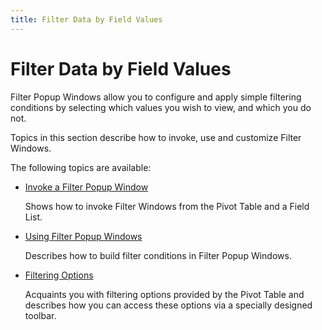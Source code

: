 ```yaml
---
title: Filter Data by Field Values
---
```

# Filter Data by Field Values
Filter Popup Windows allow you to configure and apply simple filtering conditions by selecting which values you wish to view, and which you do not.

Topics in this section describe how to invoke, use and customize Filter Windows.

The following topics are available:
* [Invoke a Filter Popup Window](../../../../../interface-elements-for-desktop/articles/pivot-table/data-presentation/filter-data/filter-data-by-field-values/invoke-a-filter-popup-window.md)
	
	Shows how to invoke Filter Windows from the Pivot Table and a Field List.
* [Using Filter Popup Windows](../../../../../interface-elements-for-desktop/articles/pivot-table/data-presentation/filter-data/filter-data-by-field-values/using-filter-popup-windows.md)
	
	Describes how to build filter conditions in Filter Popup Windows.
* [Filtering Options](../../../../../interface-elements-for-desktop/articles/pivot-table/data-presentation/filter-data/filter-data-by-field-values/filtering-options.md)
	
	Acquaints you with filtering options provided by the Pivot Table and describes how you can access these options via a specially designed toolbar.